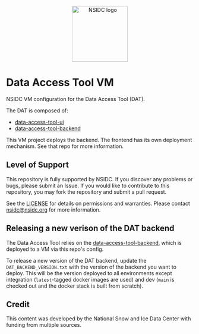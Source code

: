 <p align="center">
  <img alt="NSIDC logo" src="https://nsidc.org/themes/custom/nsidc/logo.svg" width="150" />
</p>

# Data Access Tool VM

NSIDC VM configuration for the Data Access Tool (DAT).

The DAT is composed of:

* [data-access-tool-ui](https://github.com/nsidc/data-access-tool-ui)
* [data-access-tool-backend](https://github.com/nsidc/data-access-tool-backend)

This VM project deploys the backend. The frontend has its own deployment
mechanism. See that repo for more information.

## Level of Support

This repository is fully supported by NSIDC. If you discover any problems or
bugs, please submit an Issue. If you would like to contribute to this
repository, you may fork the repository and submit a pull request.

See the [LICENSE](LICENSE) for details on permissions and warranties. Please
contact nsidc@nsidc.org for more information.

## Releasing a new verison of the DAT backend

The Data Access Tool relies on the
[data-access-tool-backend](https://github.com/nsidc/data-access-tool-backend),
which is deployed to a VM via this repo's config.

To release a new version of the DAT backend, update the
`DAT_BACKEND_VERSION.txt` with the version of the backend you want to
deploy. This will be the version deployed to all environments except integration
(`latest`-tagged docker images are used) and dev (`main` is checked out and the
docker stack is built from scratch).

## Credit

This content was developed by the National Snow and Ice Data Center with funding from
multiple sources.
